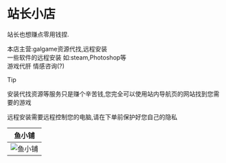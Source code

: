 # 站长小店

站长也想赚点零用钱捏.  


本店主营:galgame资源代找,远程安装  
一些软件的远程安装 如:steam,Photoshop等  
游戏代肝  情感咨询(?)

> [!TIP]
>
> 安装代找资源等服务只是赚个辛苦钱,您完全可以使用站内导航页的网站找到您需要的游戏
>
> 远程安装需要远程控制您的电脑,请在下单前保护好您自己的隐私



| 鱼小铺                                                       |
| ------------------------------------------------------------ |
| ![鱼小铺](https://gcore.jsdelivr.net/gh/Rinaex/images@main/view-1740663111.png.jpg) |

